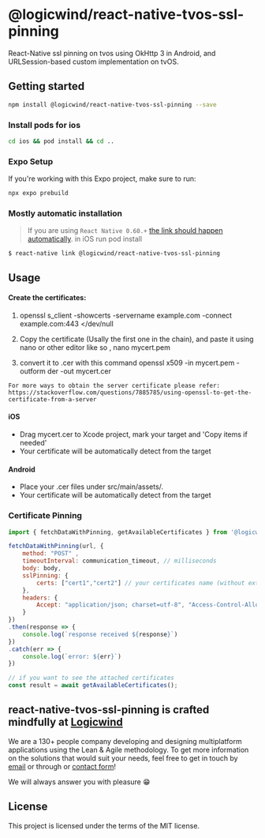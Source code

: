 # @logicwind/react-native-tvos-ssl-pinning

React-Native ssl pinning on tvos using OkHttp 3 in Android, and URLSession-based custom implementation on tvOS.


## Getting started

```sh md title="Terminal"
npm install @logicwind/react-native-tvos-ssl-pinning --save
```

### Install pods for ios

```sh md title="Terminal"
cd ios && pod install && cd ..
```

### Expo Setup

If you're working with this Expo project, make sure to run:

```sh md title="Terminal"
npx expo prebuild
```

### Mostly automatic installation

> If you are using `React Native 0.60.+` [the link should happen automatically](https://github.com/react-native-community/cli/blob/master/docs/autolinking.md). in iOS run pod install

`$ react-native link @logicwind/react-native-tvos-ssl-pinning`

## Usage

#### Create the certificates:

1. openssl s_client -showcerts -servername example.com -connect example.com:443 </dev/null

2. Copy the certificate (Usally the first one in the chain), and paste it using nano or other editor like so , nano mycert.pem
3. convert it to .cer with this command
openssl x509 -in mycert.pem -outform der -out mycert.cer 
```
For more ways to obtain the server certificate please refer:
https://stackoverflow.com/questions/7885785/using-openssl-to-get-the-certificate-from-a-server
```
#### iOS
 - Drag mycert.cer to Xcode project, mark your target and 'Copy items if needed'
 - Your certificate will be automatically detect from the target
 
#### Android
 - Place your .cer files under src/main/assets/.
 - Your certificate will be automatically detect from the target

 ### Certificate Pinning

```javascript
import { fetchDataWithPinning, getAvailableCertificates } from '@logicwind/react-native-tvos-ssl-pinning';

fetchDataWithPinning(url, {
	method: "POST" ,
	timeoutInterval: communication_timeout, // milliseconds
	body: body,
	sslPinning: {
		certs: ["cert1","cert2"] // your certificates name (without extension), for example cert1.cer, cert2.cer
	},
	headers: {
		Accept: "application/json; charset=utf-8", "Access-Control-Allow-Origin": "*", "e_platform": "mobile",
	}
})
.then(response => {
	console.log(`response received ${response}`)
})
.catch(err => {
	console.log(`error: ${err}`)
})

// if you want to see the attached certificates
const result = await getAvailableCertificates();
```

## react-native-tvos-ssl-pinning is crafted mindfully at [Logicwind](https://www.logicwind.com?utm_source=github&utm_medium=github.com-logicwind&utm_campaign=react-native-tvos-ssl-pinning)

We are a 130+ people company developing and designing multiplatform applications using the Lean & Agile methodology. To get more information on the solutions that would suit your needs, feel free to get in touch by [email](mailto:sales@logicwind.com) or through or [contact form](https://www.logicwind.com/contact-us?utm_source=github&utm_medium=github.com-logicwind&utm_campaign=react-native-tvos-ssl-pinning)!

We will always answer you with pleasure 😁

## License
This project is licensed under the terms of the MIT license.
